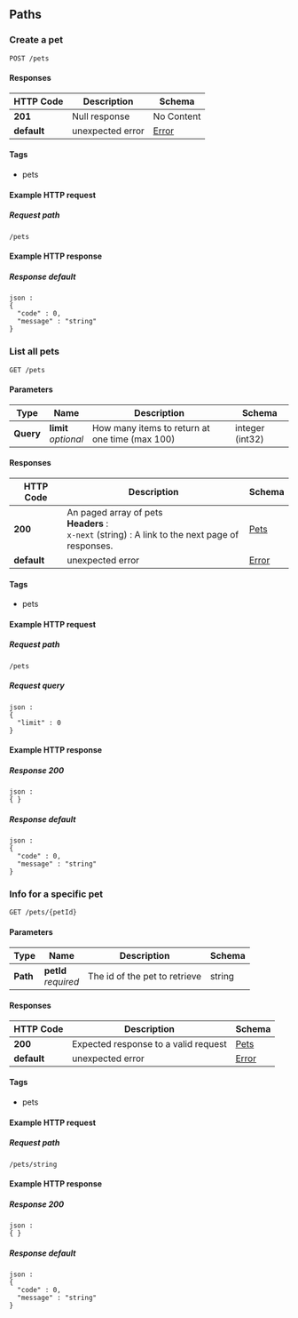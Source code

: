 
<a name="paths"></a>
## Paths

<a name="createpets"></a>
### Create a pet
```
POST /pets
```


#### Responses

|HTTP Code|Description|Schema|
|---|---|---|
|**201**|Null response|No Content|
|**default**|unexpected error|[Error](definitions.md#error)|


#### Tags

* pets


#### Example HTTP request

##### Request path
```
/pets
```


#### Example HTTP response

##### Response default
```
json :
{
  "code" : 0,
  "message" : "string"
}
```


<a name="listpets"></a>
### List all pets
```
GET /pets
```


#### Parameters

|Type|Name|Description|Schema|
|---|---|---|---|
|**Query**|**limit**  <br>*optional*|How many items to return at one time (max 100)|integer (int32)|


#### Responses

|HTTP Code|Description|Schema|
|---|---|---|
|**200**|An paged array of pets  <br>**Headers** :   <br>`x-next` (string) : A link to the next page of responses.|[Pets](definitions.md#pets)|
|**default**|unexpected error|[Error](definitions.md#error)|


#### Tags

* pets


#### Example HTTP request

##### Request path
```
/pets
```


##### Request query
```
json :
{
  "limit" : 0
}
```


#### Example HTTP response

##### Response 200
```
json :
{ }
```


##### Response default
```
json :
{
  "code" : 0,
  "message" : "string"
}
```


<a name="showpetbyid"></a>
### Info for a specific pet
```
GET /pets/{petId}
```


#### Parameters

|Type|Name|Description|Schema|
|---|---|---|---|
|**Path**|**petId**  <br>*required*|The id of the pet to retrieve|string|


#### Responses

|HTTP Code|Description|Schema|
|---|---|---|
|**200**|Expected response to a valid request|[Pets](definitions.md#pets)|
|**default**|unexpected error|[Error](definitions.md#error)|


#### Tags

* pets


#### Example HTTP request

##### Request path
```
/pets/string
```


#### Example HTTP response

##### Response 200
```
json :
{ }
```


##### Response default
```
json :
{
  "code" : 0,
  "message" : "string"
}
```




